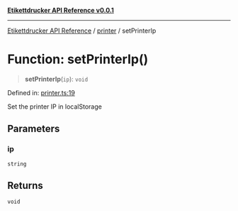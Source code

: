 [**Etikettdrucker API Reference v0.0.1**](../../README.md)

***

[Etikettdrucker API Reference](../../modules.md) / [printer](../README.md) / setPrinterIp

# Function: setPrinterIp()

> **setPrinterIp**(`ip`): `void`

Defined in: [printer.ts:19](https://github.com/JayeshKakkad-Rotoclear/Etikettdruck/blob/main/src/lib/printer.ts#L19)

Set the printer IP in localStorage

## Parameters

### ip

`string`

## Returns

`void`
